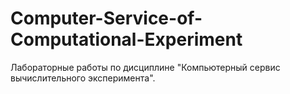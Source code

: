 # Computer-Service-of-Computational-Experiment
Лабораторные работы по дисциплине "Компьютерный сервис вычислительного эксперимента".
